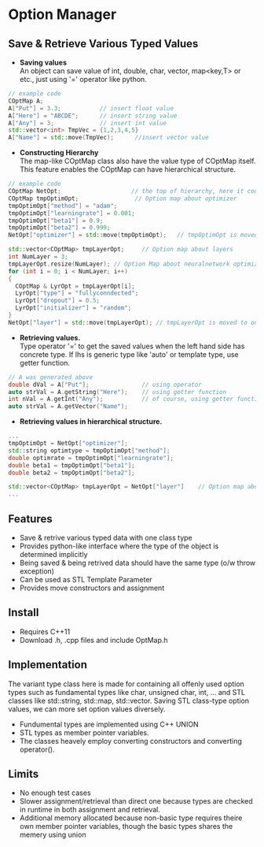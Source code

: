 # Option Manager

## Save & Retrieve Various Typed Values  
- **Saving values** <br>
An object can save value of int, double, char, vector<T>, map<key,T> or etc., just using '=' operator like python.
```cpp 
// example code  
COptMap A;
A["Put"] = 3.3;           // insert float value  
A["Here"] = "ABCDE";      // insert string value
A["Any"] = 3;             // insert int value 
std::vector<int> TmpVec = {1,2,3,4,5}   
A["Name"] = std::move(TmpVec);      //insert vector value
```
- **Constructing Hierarchy** <br>
The map-like COptMap class also have the value type of COptMap itself. This feature enables the COptMap can have hierarchical structure.
```cpp 
// example code   
COptMap NetOpt;                    // the top of hierarchy, here it contains all values of Neural Network  
COptMap tmpOptimOpt;                // Option map about optimizer
tmpOptimOpt["method"] = "adam";
tmpOptimOpt["learningrate"] = 0.001;
tmpOptimOpt["beta1"] = 0.9;
tmpOptimOpt["beta2"] = 0.999;
NetOpt["optimizer"] = std::move(tmpOptimOpt);   // tmpOptimOpt is moved to one of the map value of NetOpt;

std::vector<COptMap> tmpLayerOpt;     // Option map about layers
int NumLayer = 3;
tmpLayerOpt.resize(NumLayer); // Option Map about neuralnetwork optimizer
for (int i = 0; i < NumLayer; i++)
{
  COptMap & LyrOpt = tmpLayerOpt[i];
  LyrOpt["type"] = "fullyconndected";
  LyrOpt["dropout"] = 0.5;
  LyrOpt["initializer"] = "random";
}
NetOpt["layer"] = std::move(tmpLayerOpt); // tmpLayerOpt is moved to one of the map value of NetOpt
```
- **Retrieving values.** <br>
Type operator '=' to get the saved values when the left hand side has concrete type.  If lhs is generic type like 'auto' or template type, use getter function.
```cpp 
// A was generated above
double dVal = A["Put"];               // using operator
auto strVal = A.getString("Here");    // using getter function 
int nVal = A.getInt("Any");           // of course, using getter function and concrete lhs type
auto strVal = A.getVector("Name");
```
- **Retrieving values in hierarchical structure.** <br>
```cpp   
...
tmpOptimOpt = NetOpt["optimizer"];
std::string optimtype = tmpOptimOpt["method"];
double optimrate = tmpOptimOpt["learningrate"];
double beta1 = tmpOptimOpt["beta1"];
double beta2 = tmpOptimOpt["beta2"];

std::vector<COptMap> tmpLayerOpt = NetOpt["layer"]    // Option map about layers
...
```
## Features
- Save & retrive various typed data with one class type
- Provides python-like interface where the type of the object is determined implicitly
- Being saved & being retrived data should have the same type (o/w throw exception)
- Can be used as STL Template Parameter
- Provides move constructors and assignment

## Install
- Requires C++11
- Download .h, .cpp files and include OptMap.h

## Implementation
The variant type class here is made for containing all offenly used option types such as fundamental types like char, unsigned char, int, ... and STL classes like std::string, std::map, std::vector. Saving STL class-type option values, we can more set option values diversely.
- Fundumental types are implemented using C++ UNION
- STL types as member pointer variables. 
- The classes heavely employ converting constructors and converting operator().

## Limits
- No enough test cases
- Slower assignment/retrieval than direct one because types are checked in runtime in both assignment and retrieval.
- Additional memory allocated because non-basic type requires theire own member pointer variables, though the basic types shares the memery using union  
